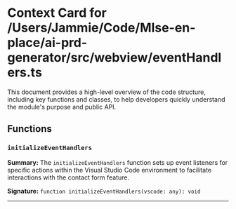 # Context Card for /Users/Jammie/Code/MIse-en-place/ai-prd-generator/src/webview/eventHandlers.ts

This document provides a high-level overview of the code structure, including key functions and classes, to help developers quickly understand the module's purpose and public API.

## Functions

### `initializeEventHandlers`

**Summary:** The `initializeEventHandlers` function sets up event listeners for specific actions within the Visual Studio Code environment to facilitate interactions with the contact form feature.

**Signature:** `function initializeEventHandlers(vscode: any): void`

---
